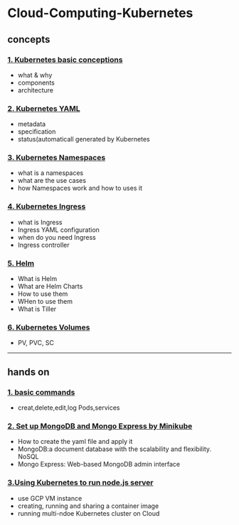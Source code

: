 # Cloud-Computing-Kubernetes
## concepts
### [1.  Kubernetes basic conceptions](https://github.com/liangliang1120/Cloud-Computing/blob/main/Kubernetes/Concepts%20-%201.Kubernetes%20basic.md)
- what & why
- components
- architecture

### [2. Kubernetes YAML](https://github.com/liangliang1120/Cloud-Computing/blob/main/Kubernetes/Concepts%20-%202.Kubernetes%20YAML.md)
- metadata
- specification
- status(automaticall generated by Kubernetes

### [3. Kubernetes Namespaces](https://github.com/liangliang1120/Cloud-Computing/blob/main/Kubernetes/Concepts%20-%203.Kubernetes%20Namespaces.md)
- what is a namespaces
- what are the use cases
- how Namespaces work and how to uses it

### [4. Kubernetes Ingress](https://github.com/liangliang1120/Cloud-Computing/blob/main/Kubernetes/Concepts%20-%204.Kubernetes%20Ingress.md)
- what is Ingress
- Ingress YAML configuration
- when do you need Ingress
- Ingress controller

### [5. Helm](https://github.com/liangliang1120/Cloud-Computing/blob/main/Kubernetes/Concepts%20-%205.Helm.md)
- What is Helm
- What are Helm Charts
- How to use them
- WHen to use them
- What is Tiller

### [6. Kubernetes Volumes](https://github.com/liangliang1120/Cloud-Computing/blob/main/Kubernetes/Concepts%20-%206.Kubernetes%20Volumes.md)
- PV, PVC, SC



---
## hands on

### [1. basic commands](https://github.com/liangliang1120/Cloud-Computing/blob/main/Kubernetes/Hands%20on%20-%201.basic%20commands%20-%20MiniKube.md)
- creat,delete,edit,log Pods,services

### [2. Set up MongoDB and Mongo Express by Minikube](https://github.com/liangliang1120/Cloud-Computing/blob/main/Kubernetes/Hands%20on%20-%202.ApplicationSetUp%20-%20MiniKube.md)
- How to create the yaml file and apply it 
- MongoDB:a document database with the scalability and flexibility. NoSQL
- Mongo Express: Web-based MongoDB admin interface

### [3.Using Kubernetes to run node.js server](https://github.com/liangliang1120/Cloud-Computing/blob/main/Kubernetes/Hands%20on%20-%203.Using%20Kubernetes%20to%20send%20JSON%20data%20from%20node.js%20server.md)
- use GCP VM instance 
- creating, running and sharing a container image
- running multi-ndoe Kubernetes cluster on Cloud
